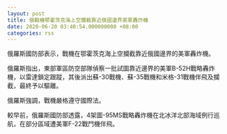 ```yaml
---
layout: post
title: 俄戰機鄂霍茨克海上空攔截靠近俄國邊界美軍轟炸機
date: 2020-06-20 03:40:54.000000000 +08:00
categories: rss
---
```


俄羅斯國防部表示，戰機在鄂霍茨克海上空攔截靠近俄國邊界的美軍轟炸機。

俄羅斯指出，東部軍區防空部隊偵察一批試圖靠近邊界的美軍B-52H戰略轟炸機，以雷達鎖定跟蹤，其後派出蘇-30戰機、蘇-35戰機和米格-31戰機伴飛及攔截，最終予以驅離。

俄羅斯強調，戰機嚴格遵守國際法。

較早前，俄羅斯國防部透露，4架圖-95MS戰略轟炸機在北冰洋北部海域例行巡航，在部分區域遭美軍F-22戰鬥機伴飛。
